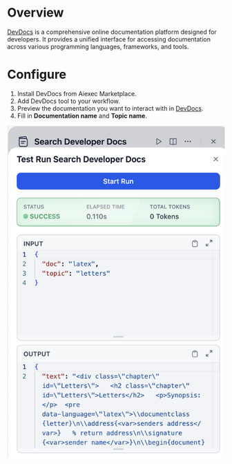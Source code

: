 # Overview
[DevDocs](https://devdocs.io) is a comprehensive online documentation platform designed for developers. It provides a unified interface for accessing documentation across various programming languages, frameworks, and tools.

# Configure
1. Install DevDocs from Aiexec Marketplace.
2. Add DevDocs tool to your workflow.
3. Preview the documentation you want to interact with in [DevDocs](https://devdocs.io/).
4. Fill in **Documentation name** and **Topic name**.

![](_assets/devdocs.png)